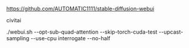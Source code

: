 https://github.com/AUTOMATIC1111/stable-diffusion-webui

civitai

./webui.sh --opt-sub-quad-attention --skip-torch-cuda-test --upcast-sampling --use-cpu interrogate --no-half